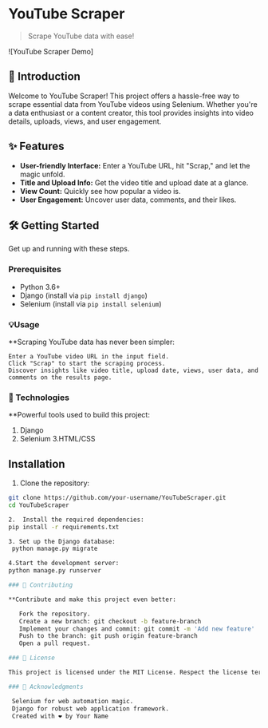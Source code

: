 # YouTube Scraper

> Scrape YouTube data with ease!

![YouTube Scraper Demo]

## 🚀 Introduction

Welcome to YouTube Scraper! This project offers a hassle-free way to scrape essential data from YouTube videos using Selenium. Whether you're a data enthusiast or a content creator, this tool provides insights into video details, uploads, views, and user engagement.

## ✨ Features

- **User-friendly Interface:** Enter a YouTube URL, hit "Scrap," and let the magic unfold.
- **Title and Upload Info:** Get the video title and upload date at a glance.
- **View Count:** Quickly see how popular a video is.
- **User Engagement:** Uncover user data, comments, and their likes.

## 🛠️ Getting Started

Get up and running with these steps.

### Prerequisites

- Python 3.6+
- Django (install via `pip install django`)
- Selenium (install via `pip install selenium`)

### 💡Usage

**Scraping YouTube data has never been simpler:

    Enter a YouTube video URL in the input field.
    Click "Scrap" to start the scraping process.
    Discover insights like video title, upload date, views, user data, and comments on the results page.

### 🚀 Technologies

**Powerful tools used to build this project:

   1. Django
   2. Selenium
    3.HTML/CSS


## Installation

 1. Clone the repository:

   ```bash
   git clone https://github.com/your-username/YouTubeScraper.git
   cd YouTubeScraper

 2.  Install the required dependencies:
   pip install -r requirements.txt

 3. Set up the Django database:
    python manage.py migrate

 4.Start the development server:
   python manage.py runserver

### 🤝 Contributing

**Contribute and make this project even better:

      Fork the repository.
      Create a new branch: git checkout -b feature-branch
      Implement your changes and commit: git commit -m 'Add new feature'
      Push to the branch: git push origin feature-branch
      Open a pull request.

### 📝 License

  This project is licensed under the MIT License. Respect the license terms.

### 🙌 Acknowledgments

    Selenium for web automation magic.
    Django for robust web application framework.
    Created with ❤️ by Your Name




